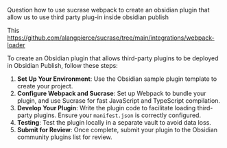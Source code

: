 



Question
how to use sucrase webpack to create an obsidian plugin that allow us to use third party plug-in inside obsidian publish

This 
https://github.com/alangpierce/sucrase/tree/main/integrations/webpack-loader

To create an Obsidian plugin that allows third-party plugins to be deployed in Obsidian Publish, follow these steps:

1. **Set Up Your Environment**: Use the Obsidian sample plugin template to create your project[](https://docs.obsidian.md/Plugins/Getting+started/Build+a+plugin)[](https://forum.obsidian.md/t/generate-an-obsidian-plugin-project-quickly/49082).
2. **Configure Webpack and Sucrase**: Set up Webpack to bundle your plugin, and use Sucrase for fast JavaScript and TypeScript compilation.
3. **Develop Your Plugin**: Write the plugin code to facilitate loading third-party plugins. Ensure your `manifest.json` is correctly configured[](https://www.reddit.com/r/ObsidianMD/comments/tpodka/how_can_i_manually_install_plugins/)[](https://docs.obsidian.md/Plugins/Releasing/Submit+your+plugin).
4. **Testing**: Test the plugin locally in a separate vault to avoid data loss[](https://docs.obsidian.md/Plugins/Getting+started/Build+a+plugin).
5. **Submit for Review**: Once complete, submit your plugin to the Obsidian community plugins list for review[](https://docs.obsidian.md/Plugins/Releasing/Submit+your+plugin).




